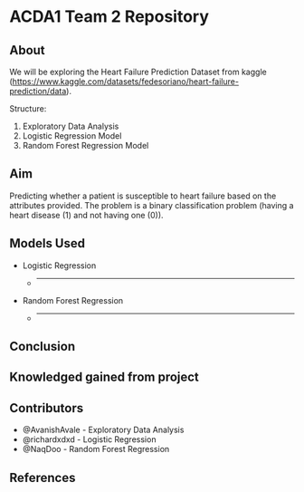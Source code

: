 # ACDA1 Team 2 Repository

## **About**

We will be exploring the Heart Failure Prediction Dataset from kaggle (https://www.kaggle.com/datasets/fedesoriano/heart-failure-prediction/data).

Structure: 
1. Exploratory Data Analysis
2. Logistic Regression Model
3. Random Forest Regression Model

## Aim
Predicting whether a patient is susceptible to heart failure based on the attributes provided. The problem is a binary classification problem (having a heart disease (1) and not having one (0)).

## Models Used 

- Logistic Regression
    - ___
- Random Forest Regression
    - ___
 
## Conclusion

## Knowledged gained from project

## Contributors

- @AvanishAvale - Exploratory Data Analysis
- @richardxdxd - Logistic Regression
- @NaqDoo - Random Forest Regression

## References
